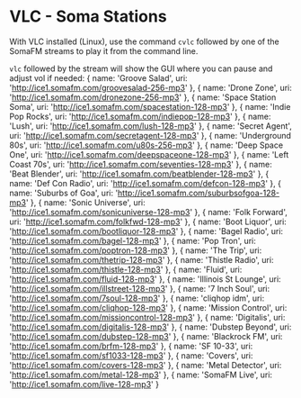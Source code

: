 # VLC - Soma Stations
With VLC installed (Linux), use the command `cvlc` followed by one of the SomaFM streams to play it from the command line.

`vlc` followed by the stream will show the GUI where you can pause and adjust vol if needed:
{ name: 'Groove Salad', uri: 'http://ice1.somafm.com/groovesalad-256-mp3' },
{ name: 'Drone Zone', uri: 'http://ice1.somafm.com/dronezone-256-mp3' },
{ name: 'Space Station Soma', uri: 'http://ice1.somafm.com/spacestation-128-mp3' },
{ name: 'Indie Pop Rocks', uri: 'http://ice1.somafm.com/indiepop-128-mp3' },
{ name: 'Lush', uri: 'http://ice1.somafm.com/lush-128-mp3' },
{ name: 'Secret Agent', uri: 'http://ice1.somafm.com/secretagent-128-mp3' },
{ name: 'Underground 80s', uri: 'http://ice1.somafm.com/u80s-256-mp3' },
{ name: 'Deep Space One', uri: 'http://ice1.somafm.com/deepspaceone-128-mp3' },
{ name: 'Left Coast 70s', uri: 'http://ice1.somafm.com/seventies-128-mp3' },
{ name: 'Beat Blender', uri: 'http://ice1.somafm.com/beatblender-128-mp3' },
{ name: 'Def Con Radio', uri: 'http://ice1.somafm.com/defcon-128-mp3' },
{ name: 'Suburbs of Goa', uri: 'http://ice1.somafm.com/suburbsofgoa-128-mp3' },
{ name: 'Sonic Universe', uri: 'http://ice1.somafm.com/sonicuniverse-128-mp3' },
{ name: 'Folk Forward', uri: 'http://ice1.somafm.com/folkfwd-128-mp3' },
{ name: 'Boot Liquor', uri: 'http://ice1.somafm.com/bootliquor-128-mp3' },
{ name: 'Bagel Radio', uri: 'http://ice1.somafm.com/bagel-128-mp3' },
{ name: 'Pop Tron', uri: 'http://ice1.somafm.com/poptron-128-mp3' },
{ name: 'The Trip', uri: 'http://ice1.somafm.com/thetrip-128-mp3' },
{ name: 'Thistle Radio', uri: 'http://ice1.somafm.com/thistle-128-mp3' },
{ name: 'Fluid', uri: 'http://ice1.somafm.com/fluid-128-mp3' },
{ name: 'Illinois St Lounge', uri: 'http://ice1.somafm.com/illstreet-128-mp3' },
{ name: '7 Inch Soul', uri: 'http://ice1.somafm.com/7soul-128-mp3' },
{ name: 'cliqhop idm', uri: 'http://ice1.somafm.com/cliqhop-128-mp3' },
{ name: 'Mission Control', uri: 'http://ice1.somafm.com/missioncontrol-128-mp3' },
{ name: 'Digitalis', uri: 'http://ice1.somafm.com/digitalis-128-mp3' },
{ name: 'Dubstep Beyond', uri: 'http://ice1.somafm.com/dubstep-128-mp3' },
{ name: 'Blackrock FM', uri: 'http://ice1.somafm.com/brfm-128-mp3' },
{ name: 'SF 10-33', uri: 'http://ice1.somafm.com/sf1033-128-mp3' },
{ name: 'Covers', uri: 'http://ice1.somafm.com/covers-128-mp3' },
{ name: 'Metal Detector', uri: 'http://ice1.somafm.com/metal-128-mp3' },
{ name: 'SomaFM Live', uri: 'http://ice1.somafm.com/live-128-mp3' }
